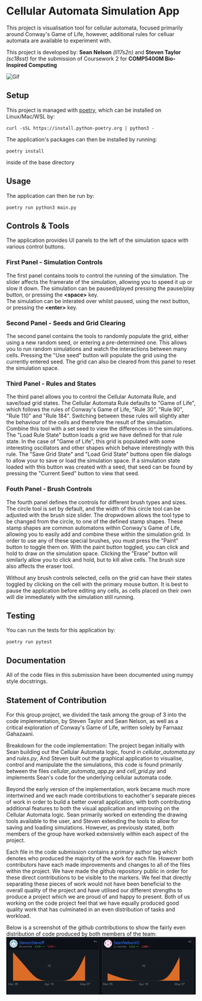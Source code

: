 # Cellular Automata Simulation App

This project is visualisation tool for cellular automata, focused primarily around Conway's Game of Life, however, additional rules for celluar automata are available to experiment with.

This project is developed by:
**Sean Nelson** *(ll17s2n)* and **Steven Taylor** *(sc18sst)* for the submission of Coursework 2 for **COMP5400M Bio-Inspired Computing**

![Gif](CellularAutomataVideo.gif)

## Setup

This project is managed with [poetry](https://python-poetry.org/), which can be installed on Linux/Mac/WSL by:
```shell
curl -sSL https://install.python-poetry.org | python3 -
```

The application's packages can then be installed by running:
```shell
poetry install
```
inside of the base directory

## Usage

The application can then be run by:
```shell
poetry run python3 main.py
```

## Controls & Tools

The application provides UI panels to the left of the simulation space with various control buttons.

### First Panel - Simulation Controls
The first panel contains tools to control the running of the simulation.
The slider affects the framerate of the simulation, allowing you to speed it up or slow it down.
The simulation can be paused/played pressing the pause/play button, or pressing the **\<space\>** key.\
The simulation can be interated over whilst paused, using the next button, or pressing the **\<enter\>** key.

### Second Panel - Seeds and Grid Clearing
The second panel contains the tools to randomly populate the grid, either using a new random seed, or entering
a pre-determined one. This allows you to run random simulations and watch the interactions between many cells.
Pressing the "Use seed" button will populate the grid using the currently entered seed.
The grid can also be cleared from this panel to reset the simulation space. 

### Third Panel - Rules and States
The third panel allows you to control the Cellular Automata Rule, and save/load grid states. The Cellular Automata Rule defaults to "Game of Life", 
which follows the rules of Conway's Game of Life, "Rule 30", "Rule 90", "Rule 110" and "Rule 184". Switching between these rules will slightly alter the behaviour
of the cells and therefore the result of the simulation. Combine this tool with a set seed to view the differences in the simulations. The "Load Rule State" button loads a grid we have defined for that rule state. In the case of "Game of Life", this grid is populated with some interesting oscillators and other shapes which behave interestingly with this rule.
The "Save Grid State" and "Load Grid State" buttons open file dialogs to allow your to save or load the simulation space. If a simulation state loaded with this button was created with a seed, that seed can be found by pressing the "Current Seed" button to view that seed.

### Fouth Panel - Brush Controls
The fourth panel defines the controls for different brush types and sizes. The circle tool is set by default, and the width of this circle tool can be adjusted with the brush size slider.
The dropwdown allows the tool type to be changed from the circle, to one of the defined stamp shapes. These stamp shapes are common automatons within Conway's Game of Life, allowing you to easily add and combine these within the simulation grid.
In order to use any of these special brushes, you must press the "Paint" button to toggle them on. With the paint button toggled, you can click and hold to draw on the simulation space.
Clicking the "Erase" button will similarly allow you to click and hold, but to kill alive cells. The brush size also affects the eraser tool.

Without any brush controls selected, cells on the grid can have their states toggled by clicking on the cell with the primary mouse button. It is best to pause the application
before editing any cells, as cells placed on their own will die immediately with the simulation still running.


## Testing

You can run the tests for this application by:
```shell
poetry run pytest
```

## Documentation

All of the code files in this submission have been documented using numpy style docstrings.

## Statement of Contribution

For this group project, we divided the task among the group of 3 into the code implementation, by Steven Taylor and Sean Nelson,
as well as a critical exploration of Conway's Game of Life, written solely by Farnaaz Gahazaani.

Breakdown for the code implementation:
The project began initially with Sean building out the Cellular Automata logic, found in *cellular_automata.py* and *rules.py*,
And Steven built out the graphical application to visualise, control and manipulate the the simulations, this code is found primarily between
the files *cellular_automata_app.py* and *cell_grid.py* and implements Sean's code for the underlying cellular automata code.

Beyond the early version of the implementation, work became much more intertwined and we each made contributions to eachother's separate pieces of work
in order to build a better overall application, with both contributing additional features to both the visual application and improving on the Cellular Automata logic.
Sean primarily worked on extending the drawing tools available to the user, and Steven extending the tools to allow for saving and loading simulations. However, as previously stated,
both members of the group have worked extensively within each aspect of the project.

Each file in the code submission contains a primary author tag which denotes who produced the majority of the work for each file. However both contributors have
each made improvements and changes to all of the files within the project. We have made the github repository public in order for these direct contributions to be visible
to the markers. We feel that directly separating these pieces of work would not have been beneficial to the overall quality of the project and have utilised our
different strengths to produce a project which we are proud of and happy to present. Both of us working on the code project feel that we have equally produced good
quality work that has culminated in an even distribution of tasks and workload.

Below is a screenshot of the github contributions to show the fairly even distribution of code produced by both members of the team:
![Code Contributions](bioContributions.jpg)